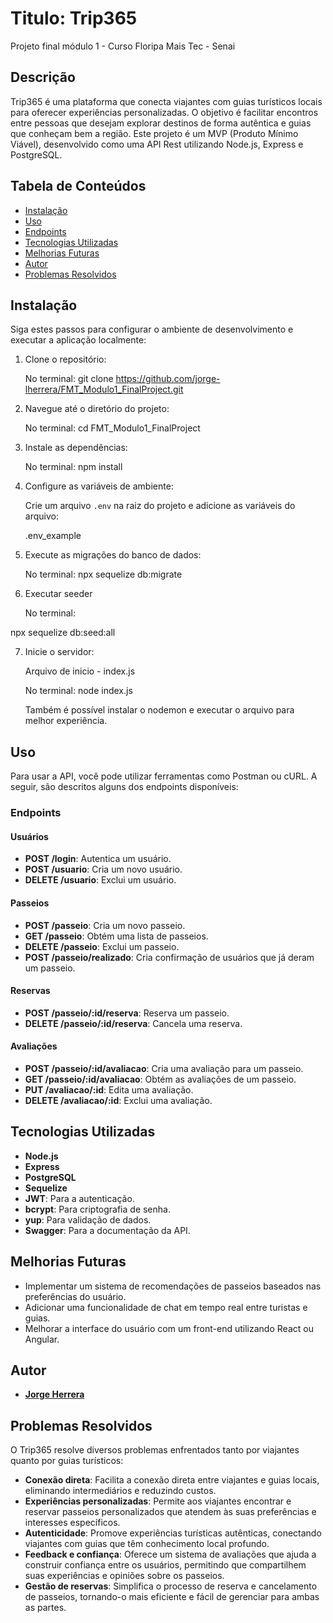 # Titulo: Trip365

Projeto final módulo 1 - Curso Floripa Mais Tec - Senai

## Descrição

Trip365 é uma plataforma que conecta viajantes com guias turísticos locais para oferecer experiências personalizadas. O objetivo é facilitar encontros entre pessoas que desejam explorar destinos de forma autêntica e guias que conheçam bem a região. Este projeto é um MVP (Produto Mínimo Viável), desenvolvido como uma API Rest utilizando Node.js, Express e PostgreSQL.

## Tabela de Conteúdos

- [Instalação](#instalação)
- [Uso](#uso)
- [Endpoints](#endpoints)
- [Tecnologias Utilizadas](#tecnologias-utilizadas)
- [Melhorias Futuras](#melhorias-futuras)
- [Autor](#autor)
- [Problemas Resolvidos](#problemas-resolvidos)

## Instalação

Siga estes passos para configurar o ambiente de desenvolvimento e executar a aplicação localmente:

1. Clone o repositório:

   No terminal:
   git clone https://github.com/jorge-lherrera/FMT_Modulo1_FinalProject.git

2. Navegue até o diretório do projeto:

   No terminal:
   cd FMT_Modulo1_FinalProject

3. Instale as dependências:

   No terminal:
   npm install

4. Configure as variáveis de ambiente:

   Crie um arquivo `.env` na raiz do projeto e adicione as variáveis do arquivo:

   .env_example

5. Execute as migrações do banco de dados:

   No terminal:
   npx sequelize db:migrate

6. Executar seeder

   No terminal:

npx sequelize db:seed:all

7. Inicie o servidor:

   Arquivo de inicio - index.js

   No terminal:
   node index.js

   Também é possível instalar o nodemon e executar o arquivo para melhor experiência.

## Uso

Para usar a API, você pode utilizar ferramentas como Postman ou cURL. A seguir, são descritos alguns dos endpoints disponíveis:

### Endpoints

#### Usuários

- **POST /login**: Autentica um usuário.
- **POST /usuario**: Cria um novo usuário.
- **DELETE /usuario**: Exclui um usuário.

#### Passeios

- **POST /passeio**: Cria um novo passeio.
- **GET /passeio**: Obtém uma lista de passeios.
- **DELETE /passeio**: Exclui um passeio.
- **POST /passeio/realizado**: Cria confirmação de usuários que já deram um passeio.

#### Reservas

- **POST /passeio/:id/reserva**: Reserva um passeio.
- **DELETE /passeio/:id/reserva**: Cancela uma reserva.

#### Avaliações

- **POST /passeio/:id/avaliacao**: Cria uma avaliação para um passeio.
- **GET /passeio/:id/avaliacao**: Obtém as avaliações de um passeio.
- **PUT /avaliacao/:id**: Edita uma avaliação.
- **DELETE /avaliacao/:id**: Exclui uma avaliação.

## Tecnologias Utilizadas

- **Node.js**
- **Express**
- **PostgreSQL**
- **Sequelize**
- **JWT**: Para a autenticação.
- **bcrypt**: Para criptografia de senha.
- **yup**: Para validação de dados.
- **Swagger**: Para a documentação da API.

## Melhorias Futuras

- Implementar um sistema de recomendações de passeios baseados nas preferências do usuário.
- Adicionar uma funcionalidade de chat em tempo real entre turistas e guias.
- Melhorar a interface do usuário com um front-end utilizando React ou Angular.

## Autor

- **[Jorge Herrera](https://github.com/jorge-lherrera)**

## Problemas Resolvidos

O Trip365 resolve diversos problemas enfrentados tanto por viajantes quanto por guias turísticos:

- **Conexão direta**: Facilita a conexão direta entre viajantes e guias locais, eliminando intermediários e reduzindo custos.
- **Experiências personalizadas**: Permite aos viajantes encontrar e reservar passeios personalizados que atendem às suas preferências e interesses específicos.
- **Autenticidade**: Promove experiências turísticas autênticas, conectando viajantes com guias que têm conhecimento local profundo.
- **Feedback e confiança**: Oferece um sistema de avaliações que ajuda a construir confiança entre os usuários, permitindo que compartilhem suas experiências e opiniões sobre os passeios.
- **Gestão de reservas**: Simplifica o processo de reserva e cancelamento de passeios, tornando-o mais eficiente e fácil de gerenciar para ambas as partes.
